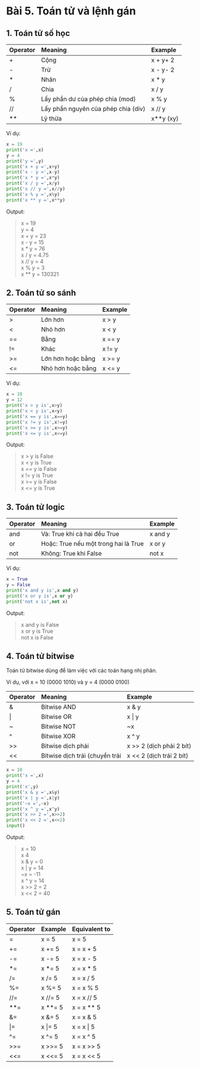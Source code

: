 # Bài 5. Toán tử và lệnh gán

## 1. Toán tử số học

| Operator | Meaning | Example |
| :--- | :--- | :--- |
| + | Cộng | x + y+ 2 |
| - | Trừ | x - y- 2 |
| \* | Nhân | x \* y |
| / | Chia | x / y |
| % | Lấy phần dư của phép chia \(mod\) | x % y |
| // | Lấy phần nguyên của phép chia \(div\) | x // y |
| \*\* | Lỹ thừa | x\*\*y \(xy\) |

Ví dụ:

```python
x = 19
print('x =',x)
y = 4
print('y =',y)
print('x + y =',x+y)
print('x - y =',x-y)
print('x * y =',x*y)
print('x / y =',x/y)
print('x // y =',x//y)
print('x % y =',x%y)
print('x ** y =',x**y)
```

Output:

> x = 19  
> y = 4  
> x + y = 23  
> x - y = 15  
> x \* y = 76  
> x / y = 4.75  
> x // y = 4  
> x % y = 3  
> x \*\* y = 130321

## 2. Toán tử so sánh

| Operator | Meaning | Example |
| :--- | :--- | :--- |
| &gt;  | Lớn hơn | x &gt; y |
| &lt;  | Nhỏ hơn | x &lt; y |
| == | Bằng | x == y |
| != | Khác | x != y |
| &gt;= | Lớn hơn hoặc bằng | x &gt;= y |
| &lt;= | Nhỏ hơn hoặc bằng | x &lt;= y |

Ví dụ:

```python
x = 10
y = 12
print('x > y is',x>y)
print('x < y is',x<y)
print('x == y is',x==y)
print('x != y is',x!=y)
print('x >= y is',x>=y)
print('x <= y is',x<=y)
```

Output:

> x &gt; y is False  
> x &lt; y is True  
> x == y is False  
> x != y is True  
> x &gt;= y is False  
> x &lt;= y is True

## 3. Toán tử logic

| Operator | Meaning | Example |
| :--- | :--- | :--- |
| and | Và: True khi cả hai đều True | x and y |
| or | Hoặc: True nếu một trong hai là True | x or y |
| not | Không: True khi False | not x |

Ví dụ:

```python
x = True
y = False
print('x and y is',x and y)
print('x or y is',x or y)
print('not x is',not x)
```

Output:

> x and y is False  
> x or y is True  
> not x is False

## 4. Toán tử bitwise

Toán tử bitwise dùng để làm việc với các toán hạng nhị phân.

Ví dụ, với x = 10 \(0000 1010\) và y = 4 \(0000 0100\)

| Operator | Meaning | Example |
| :--- | :--- | :--- |
| & | Bitwise AND | x & y |
| \| | Bitwise OR | x \| y |
| ~ | Bitwise NOT | ~x |
| ^ | Bitwise XOR | x ^ y |
| &gt;&gt;  | Bitwise dịch phải | x &gt;&gt; 2 \(dịch phải 2 bít\) |
| &lt;&lt;  | Bitwise dịch trái \(chuyển trái | x &lt;&lt; 2 \(dịch trái 2 bít\) |

```python
x = 10
print('x =',x)
y = 4
print('x',y)
print('x & y =',x&y)
print('x | y =',x|y)
print('~x =',~x)
print('x ^ y =',x^y)
print('x >> 2 =',x>>2)
print('x << 2 =',x<<2)
input()
```

Output:

> x = 10  
> x 4  
> x & y = 0  
> x \| y = 14  
> ~x = -11  
> x ^ y = 14  
> x &gt;&gt; 2 = 2  
> x &lt;&lt; 2 = 40

## 5. Toán tử gán

| Operator | Example | Equivalent to |
| :--- | :--- | :--- |
| = | x = 5 | x = 5 |
| += | x += 5 | x = x + 5 |
| -= | x -= 5 | x = x - 5 |
| \*= | x \*= 5 | x = x \* 5 |
| /= | x /= 5 | x = x / 5 |
| %= | x %= 5 | x = x % 5 |
| //= | x //= 5 | x = x // 5 |
| \*\*= | x \*\*= 5 | x = x \*\* 5 |
| &= | x &= 5 | x = x & 5 |
| \|= | x \|= 5 | x = x \| 5 |
| ^= | x ^= 5 | x = x ^ 5 |
| &gt;&gt;= | x &gt;&gt;= 5 | x = x &gt;&gt; 5 |
| &lt;&lt;= | x &lt;&lt;= 5 | x = x &lt;&lt; 5 |

